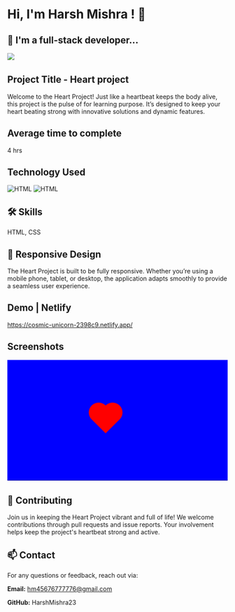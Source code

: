 # Hi, I'm Harsh Mishra ! 👋


## 🚀 I'm a full-stack developer...
<img src="https://user-images.githubusercontent.com/73097560/115834477-dbab4500-a447-11eb-908a-139a6edaec5c.gif">

## Project Title - Heart project

Welcome to the Heart Project! Just like a heartbeat keeps the body alive, this project is the pulse of for learning purpose. It’s designed to keep your heart beating strong with innovative solutions and dynamic features.


## Average time to complete
4 hrs


## Technology Used



![HTML](https://img.shields.io/badge/FirstTech-HTML-blue)
![HTML](https://img.shields.io/badge/SecondTech-CSS-black)

## 🛠 Skills
HTML, CSS

## 📱 Responsive Design

The Heart Project is built to be fully responsive. Whether you’re using a mobile phone, tablet, or desktop, the application adapts smoothly to provide a seamless user experience.

## Demo | Netlify
https://cosmic-unicorn-2398c9.netlify.app/

## Screenshots
![alt](./image%20copy.png)

## 🤝 Contributing
Join us in keeping the Heart Project vibrant and full of life! We welcome contributions through pull requests and issue reports. Your involvement helps keep the project's heartbeat strong and active.

## 📫 Contact
For any questions or feedback, reach out via:

**Email:** hm45676777776@gmail.com

**GitHub:** HarshMishra23